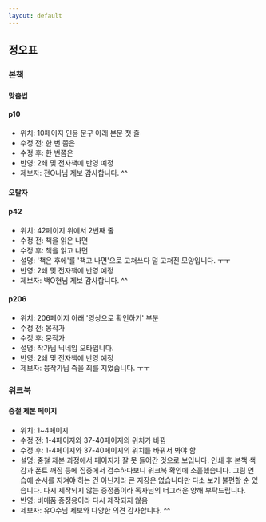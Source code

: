 ```yaml
---
layout: default
---
```


## 정오표

### 본책

#### 맞춤법 

#### p10
- 위치: 10페이지 인용 문구 아래 본문 첫 줄
- 수정 전: 한 번 쯤은
- 수정 후: 한 번쯤은
- 반영: 2쇄 및 전자책에 반영 예정
- 제보자: 전O나님 제보 감사합니다. ^^

#### 오탈자

#### p42
- 위치: 42페이지 위에서 2번째 줄
- 수정 전: 책을 읽은 나면
- 수정 후: 책을 읽고 나면
- 설명: '책은 후에'를 '책고 나면'으로 고쳐쓰다 덜 고쳐진 모양입니다. ㅜㅜ 
- 반영: 2쇄 및 전자책에 반영 예정
- 제보자: 백O현님 제보 감사합니다. ^^

#### p206
- 위치: 206페이지 아래 '영상으로 확인하기' 부분
- 수정 전: 몽작가
- 수정 후: 뭉작가
- 설명: 작가님 닉네임 오타입니다. 
- 반영: 2쇄 및 전자책에 반영 예정
- 제보자: 뭉작가님 죽을 죄를 지었습니다. ㅜㅜ
 
### 워크북

#### 중철 제본 페이지
- 위치: 1~4페이지 
- 수정 전: 1-4페이지와 37-40페이지의 위치가 바뀜
- 수정 후: 1-4페이지와 37-40페이지의 위치를 바꿔서 봐야 함
- 설명: 중철 제본 과정에서 페이지가 잘 못 들어간 것으로 보입니다. 인쇄 후 본책 색감과 폰트 깨짐 등에 집중에서 검수하다보니 워크북 확인에 소홀했습니다. 그림 연습에 순서를 지켜야 하는 건 아닌지라 큰 지장은 없습니다만 다소 보기 불편할 순 있습니다. 다시 제작되지 않는 증정품이라 독자님의 너그러운 양해 부탁드립니다.
- 반영: 비매품 증정용이라 다시 제작되지 않음
- 제보자: 유O수님 제보와 다양한 의견 감사합니다. ^^
